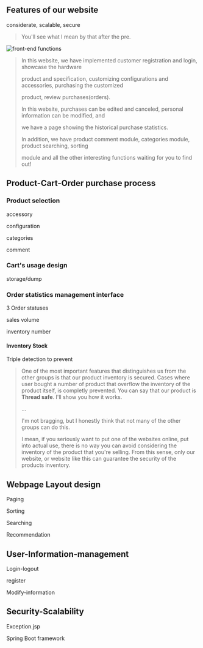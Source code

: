 

## Features of our website

considerate, scalable, secure

> You'll see what I mean by that after the pre.

<img src="/Users/wangyunkun/Desktop/小学期前端/e-commerce/doc/front-end functions.png" alt="front-end functions" style="zoom:%;" />

> In this website, we have implemented customer registration and login, showcase the hardware 
>
> product and specification, customizing configurations and accessories, purchasing the customized 
>
> product, review purchases(orders). 
>
> In this website, purchases can be edited and canceled, personal information can be modified, and 
>
> we have a page showing the historical purchase statistics. 
>
> In addition, we have product comment module, categories module, product searching, sorting 
>
> module and all the other interesting functions waiting for you to find out!

## Product-Cart-Order purchase process

### Product selection 

accessory

configuration

categories

comment

### Cart's usage design

storage/dump

### Order statistics management interface

3 Order statuses

sales volume

inventory number

#### Inventory Stock

Triple detection to prevent 

> One of the most important features that distinguishes us from the other groups is that our product inventory is secured. Cases where user bought a number of product that overflow the inventory of the product itself, is completly prevented. You can say that our product is **Thread safe**. I'll show you how it works.
>
> ...
>
> I'm not bragging, but I honestly think that not many of the other groups can do this.
>
> I mean, if you seriously want to put one of  the websites online, put into actual use, there is no way you can avoid considering the inventory of the product that you're selling. From this sense, only our website, or website like this can guarantee the security of the products inventory.



## Webpage Layout design

Paging

Sorting

Searching

Recommendation



## User-Information-management

Login-logout

register

Modify-information



## Security-Scalability

Exception.jsp

Spring Boot framework
